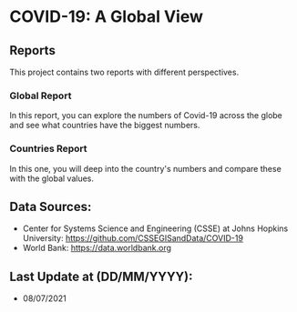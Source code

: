 # COVID-19: A Global View

## Reports
This project contains two reports with different perspectives.

### Global Report
In this report, you can explore the numbers of Covid-19 across the globe and see what countries have the biggest numbers.

### Countries Report
In this one, you will deep into the country's numbers and compare these with the global values.

## Data Sources: 
* Center for Systems Science and Engineering (CSSE) at Johns Hopkins University: https://github.com/CSSEGISandData/COVID-19
* World Bank: https://data.worldbank.org

## Last Update at (DD/MM/YYYY): 
* 08/07/2021